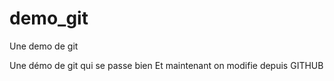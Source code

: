 # demo_git
Une demo de git 

Une démo de git qui se passe bien
Et maintenant on modifie depuis GITHUB
